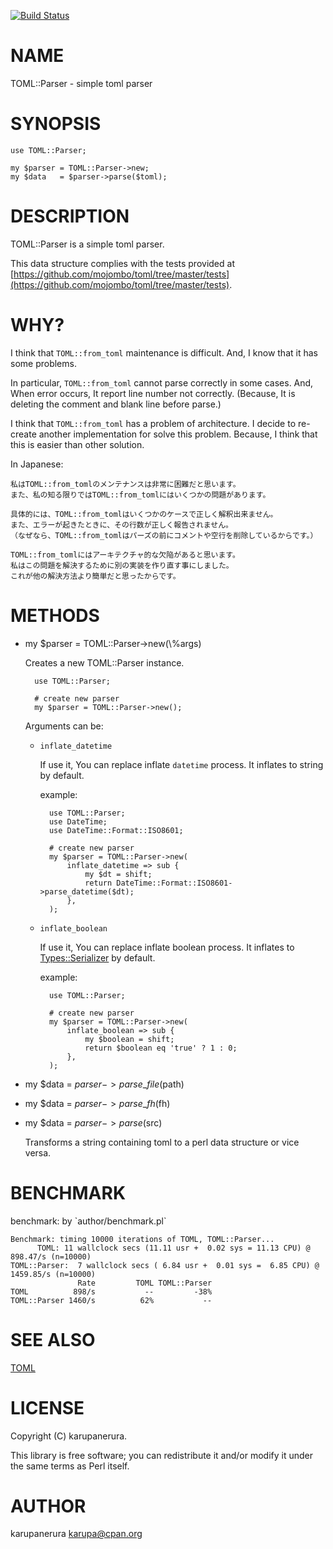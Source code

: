 [![Build Status](https://travis-ci.org/karupanerura/TOML-Parser.png?branch=master)](https://travis-ci.org/karupanerura/TOML-Parser)
# NAME

TOML::Parser - simple toml parser

# SYNOPSIS

    use TOML::Parser;

    my $parser = TOML::Parser->new;
    my $data   = $parser->parse($toml);

# DESCRIPTION

TOML::Parser is a simple toml parser.

This data structure complies with the tests
provided at [https://github.com/mojombo/toml/tree/master/tests](https://github.com/mojombo/toml/tree/master/tests).

# WHY?

I think that `TOML::from_toml` maintenance is difficult.
And, I know that it has some problems.

In particular, `TOML::from_toml` cannot parse correctly in some cases.
And, When error occurs, It report line number not correctly.
(Because, It is deleting the comment and blank line before parse.)

I think that `TOML::from_toml` has a problem of architecture.
I decide to re-create another implementation for solve this problem.
Because, I think that this is easier than other solution.

In Japanese:

    私はTOML::from_tomlのメンテナンスは非常に困難だと思います。
    また、私の知る限りではTOML::from_tomlにはいくつかの問題があります。

    具体的には、TOML::from_tomlはいくつかのケースで正しく解釈出来ません。
    また、エラーが起きたときに、その行数が正しく報告されません。
    （なぜなら、TOML::from_tomlはパーズの前にコメントや空行を削除しているからです。）

    TOML::from_tomlにはアーキテクチャ的な欠陥があると思います。
    私はこの問題を解決するために別の実装を作り直す事にしました。
    これが他の解決方法より簡単だと思ったからです。

# METHODS

- my $parser = TOML::Parser->new(\\%args)

    Creates a new TOML::Parser instance.

        use TOML::Parser;

        # create new parser
        my $parser = TOML::Parser->new();

    Arguments can be:

    - `inflate_datetime`

        If use it, You can replace inflate `datetime` process.
        It inflates to string by default.

        example:

            use TOML::Parser;
            use DateTime;
            use DateTime::Format::ISO8601;

            # create new parser
            my $parser = TOML::Parser->new(
                inflate_datetime => sub {
                    my $dt = shift;
                    return DateTime::Format::ISO8601->parse_datetime($dt);
                },
            );

    - `inflate_boolean`

        If use it, You can replace inflate boolean process.
        It inflates to [Types::Serializer](https://metacpan.org/pod/Types::Serializer) by default.

        example:

            use TOML::Parser;

            # create new parser
            my $parser = TOML::Parser->new(
                inflate_boolean => sub {
                    my $boolean = shift;
                    return $boolean eq 'true' ? 1 : 0;
                },
            );

- my $data = $parser->parse\_file($path)
- my $data = $parser->parse\_fh($fh)
- my $data = $parser->parse($src)

    Transforms a string containing toml to a perl data structure or vice versa.

# BENCHMARK

benchmark: by \`author/benchmark.pl\`

    Benchmark: timing 10000 iterations of TOML, TOML::Parser...
          TOML: 11 wallclock secs (11.11 usr +  0.02 sys = 11.13 CPU) @ 898.47/s (n=10000)
    TOML::Parser:  7 wallclock secs ( 6.84 usr +  0.01 sys =  6.85 CPU) @ 1459.85/s (n=10000)
                   Rate         TOML TOML::Parser
    TOML          898/s           --         -38%
    TOML::Parser 1460/s          62%           --

# SEE ALSO

[TOML](https://metacpan.org/pod/TOML)

# LICENSE

Copyright (C) karupanerura.

This library is free software; you can redistribute it and/or modify
it under the same terms as Perl itself.

# AUTHOR

karupanerura <karupa@cpan.org>
